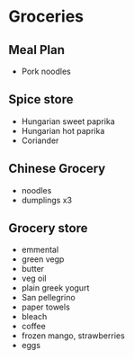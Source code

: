 # Groceries

## Meal Plan

- Pork noodles

## Spice store

- Hungarian sweet paprika
- Hungarian hot paprika
- Coriander

## Chinese Grocery

- noodles
- dumplings x3

## Grocery store

- emmental
- green vegp
- butter
- veg oil
- plain greek yogurt
- San pellegrino
- paper towels
- bleach
- coffee
- frozen mango, strawberries
- eggs

